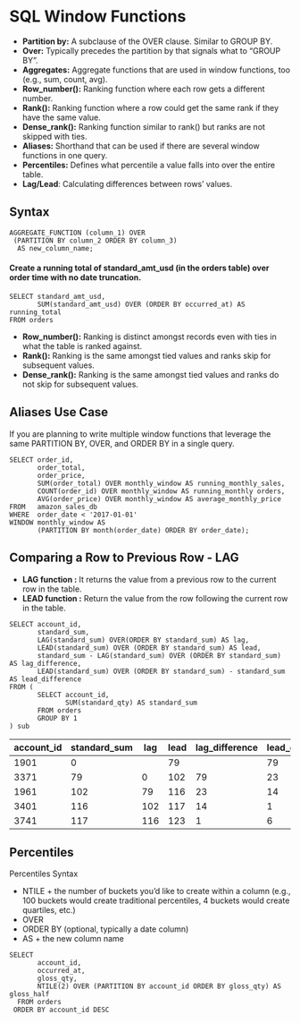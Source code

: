 # SQL Window Functions

- **Partition by:** A subclause of the OVER clause. Similar to GROUP BY.
- **Over:** Typically precedes the partition by that signals what to “GROUP BY”.
- **Aggregates:** Aggregate functions that are used in window functions, too (e.g., sum, count, avg).
- **Row_number():** Ranking function where each row gets a different number.
- **Rank():** Ranking function where a row could get the same rank if they have the same value.
- **Dense_rank():** Ranking function similar to rank() but ranks are not skipped with ties.
- **Aliases:** Shorthand that can be used if there are several window functions in one query.
- **Percentiles:** Defines what percentile a value falls into over the entire table.
- **Lag/Lead**: Calculating differences between rows’ values.

## Syntax
```
AGGREGATE_FUNCTION (column_1) OVER
 (PARTITION BY column_2 ORDER BY column_3)
  AS new_column_name;
```
#### Create a running total of standard_amt_usd (in the orders table) over order time with no date truncation.
```
SELECT standard_amt_usd,
       SUM(standard_amt_usd) OVER (ORDER BY occurred_at) AS running_total
FROM orders
```

- **Row_number():** Ranking is distinct amongst records even with ties in what the table is ranked against.
- **Rank():** Ranking is the same amongst tied values and ranks skip for subsequent values.
- **Dense_rank():** Ranking is the same amongst tied values and ranks do not skip for subsequent values.

## Aliases Use Case
If you are planning to write multiple window functions that leverage the same PARTITION BY, OVER, and ORDER BY in a single query.
```
SELECT order_id,
       order_total,
       order_price,
       SUM(order_total) OVER monthly_window AS running_monthly_sales,
       COUNT(order_id) OVER monthly_window AS running_monthly orders,
       AVG(order_price) OVER monthly_window AS average_monthly_price
FROM   amazon_sales_db
WHERE  order_date < '2017-01-01'
WINDOW monthly_window AS
       (PARTITION BY month(order_date) ORDER BY order_date);
 ```
 
 ## Comparing a Row to Previous Row - LAG
 - **LAG function :** It returns the value from a previous row to the current row in the table.
 - **LEAD function :**  Return the value from the row following the current row in the table.

```
SELECT account_id,
       standard_sum,
       LAG(standard_sum) OVER(ORDER BY standard_sum) AS lag,
       LEAD(standard_sum) OVER (ORDER BY standard_sum) AS lead,
       standard_sum - LAG(standard_sum) OVER (ORDER BY standard_sum) AS lag_difference,
       LEAD(standard_sum) OVER (ORDER BY standard_sum) - standard_sum AS lead_difference
FROM (
       SELECT account_id,
              SUM(standard_qty) AS standard_sum
       FROM orders
       GROUP BY 1
) sub
```
| account_id	|standard_sum	|lag	|lead	|lag_difference	|lead_difference|
|------------|-------------|----|----|---------------|---------------|
|1901	|0	|	|79|		|79|
|3371|	79|	0	|102	|79	|23|
|1961	|102	|79|	116|	23|	14|
|3401	|116	|102	|117	|14|	1|
|3741	|117	|116	|123|	1|	6|

## Percentiles
Percentiles Syntax
- NTILE + the number of buckets you’d like to create within a column (e.g., 100 buckets would create traditional percentiles, 4 buckets would create quartiles, etc.)
- OVER
- ORDER BY (optional, typically a date column)
- AS + the new column name

```
SELECT
       account_id,
       occurred_at,
       gloss_qty,
       NTILE(2) OVER (PARTITION BY account_id ORDER BY gloss_qty) AS gloss_half
  FROM orders 
 ORDER BY account_id DESC
 ```
